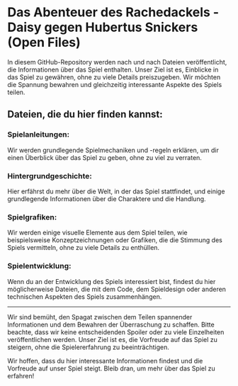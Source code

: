 # Das Abenteuer des Rachedackels - Daisy gegen Hubertus Snickers (Open Files)

In diesem GitHub-Repository werden nach und nach Dateien veröffentlicht, die Informationen über das Spiel enthalten. Unser Ziel ist es, Einblicke in das Spiel zu gewähren, ohne zu viele Details preiszugeben. Wir möchten die Spannung bewahren und gleichzeitig interessante Aspekte des Spiels teilen.

## Dateien, die du hier finden kannst:
### Spielanleitungen: 
Wir werden grundlegende Spielmechaniken und -regeln erklären, um dir einen Überblick über das Spiel zu geben, ohne zu viel zu verraten.

### Hintergrundgeschichte: 
Hier erfährst du mehr über die Welt, in der das Spiel stattfindet, und einige grundlegende Informationen über die Charaktere und die Handlung.

### Spielgrafiken: 
Wir werden einige visuelle Elemente aus dem Spiel teilen, wie beispielsweise Konzeptzeichnungen oder Grafiken, die die Stimmung des Spiels vermitteln, ohne zu viele Details zu enthüllen.

### Spielentwicklung: 
Wenn du an der Entwicklung des Spiels interessiert bist, findest du hier möglicherweise Dateien, die mit dem Code, dem Spieldesign oder anderen technischen Aspekten des Spiels zusammenhängen.

-----

Wir sind bemüht, den Spagat zwischen dem Teilen spannender Informationen und dem Bewahren der Überraschung zu schaffen. Bitte beachte, dass wir keine entscheidenden Spoiler oder zu viele Einzelheiten veröffentlichen werden. Unser Ziel ist es, die Vorfreude auf das Spiel zu steigern, ohne die Spielererfahrung zu beeinträchtigen.

Wir hoffen, dass du hier interessante Informationen findest und die Vorfreude auf unser Spiel steigt. Bleib dran, um mehr über das Spiel zu erfahren!
